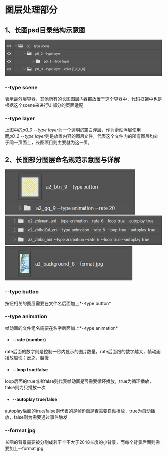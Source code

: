 # 图层处理部分
## 1、长图psd目录结构示意图
<img src="./eg_psd.jpg"></br>

### --type scene
表示最外层容器，其他所有的长图图层内容都放置于这个容器中，代码框架中也是根据这个scene来进行UI部分的页面适配</br>
### --type layer
上图中的*p0_0 --type layer*为一个透明的空白浮层，作为滑动浮层使用</br>
而*p0_2 --type layer*则是放置内容的图层文件，代表这个文件内的所有图层均处于同一页面上，长图项目则主要就为这一页。</br>

## 2、长图部分图层命名规范示意图与详解
<img src="./eg_btn_ani.png">
<img src="./eg_ani.jpg">
<img src="./eg_bg.jpg">

### --type button
按钮相关的图层需要在文件名后面加上*--type button*</br>

### --type animation
帧动画的文件组名需要在名字后面加上*--type animation*
* #### --rate (number)
rate后面的数字则是控制一秒内显示的图片数量，rate后面跟的数字越大，帧动画播放越快；反之，越慢
* #### --loop true/false
loop后面的true或者false则代表帧动画是否需要循环播放，true为循环播放，false则为只播放一次
* #### --autoplay true/false
autoplay后面的true/false则代表的是帧动画是否需要自动播放，true为自动播放，false则为需要通过事件触发</br>

### --format jpg
长图的背景需要被分割成若干个不大于2048长度的小背景，而每个背景后面则需要加上--format jpg</br>

